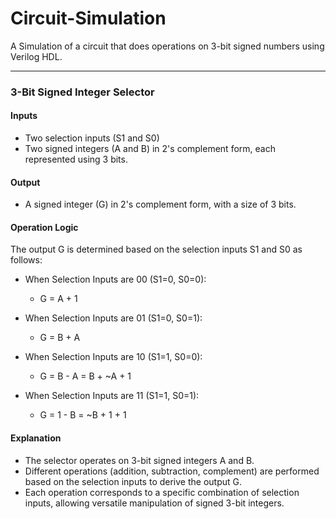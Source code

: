 # Circuit-Simulation

A Simulation of a circuit that does operations on 3-bit signed numbers using Verilog HDL.

---

### 3-Bit Signed Integer Selector

#### Inputs

- Two selection inputs (S1 and S0)
- Two signed integers (A and B) in 2's complement form, each represented using 3 bits.

#### Output

- A signed integer (G) in 2's complement form, with a size of 3 bits.

#### Operation Logic

The output G is determined based on the selection inputs S1 and S0 as follows:

- When Selection Inputs are 00 (S1=0, S0=0):

  - G = A + 1

- When Selection Inputs are 01 (S1=0, S0=1):

  - G = B + A

- When Selection Inputs are 10 (S1=1, S0=0):

  - G = B - A = B + ~A + 1

- When Selection Inputs are 11 (S1=1, S0=1):
  - G = 1 - B = ~B + 1 + 1

#### Explanation

- The selector operates on 3-bit signed integers A and B.
- Different operations (addition, subtraction, complement) are performed based on the selection inputs to derive the output G.
- Each operation corresponds to a specific combination of selection inputs, allowing versatile manipulation of signed 3-bit integers.
